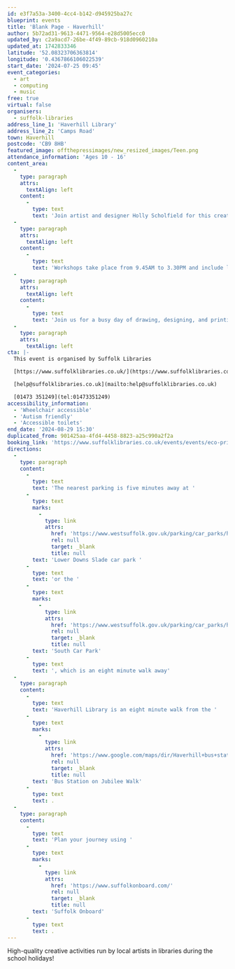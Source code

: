 ```yaml
---
id: e3f7a53a-3400-4cc4-b142-d945925ba27c
blueprint: events
title: 'Blank Page - Haverhill'
author: 5b72ad31-9613-4471-9564-e28d5005ecc0
updated_by: c2a9acd7-26be-4f49-89cb-918d0960210a
updated_at: 1742833346
latitude: '52.08323706363814'
longitude: '0.4367866106022539'
start_date: '2024-07-25 09:45'
event_categories:
  - art
  - computing
  - music
free: true
virtual: false
organisers:
  - suffolk-libraries
address_line_1: 'Haverhill Library'
address_line_2: 'Camps Road'
town: Haverhill
postcode: 'CB9 8HB'
featured_image: offthepressimages/new_resized_images/Teen.png
attendance_information: 'Ages 10 - 16'
content_area:
  -
    type: paragraph
    attrs:
      textAlign: left
    content:
      -
        type: text
        text: 'Join artist and designer Holly Scholfield for this creative workshop for 10-16 year olds at Haverhill Library. Design and make your own beautiful dry point etching using environmentally friendly materials. This workshop is part of The Blank Page Project.  '
  -
    type: paragraph
    attrs:
      textAlign: left
    content:
      -
        type: text
        text: 'Workshops take place from 9.45AM to 3.30PM and include lunch, drinks and snacks!  '
  -
    type: paragraph
    attrs:
      textAlign: left
    content:
      -
        type: text
        text: 'Join us for a busy day of drawing, designing, and printing! Using recycled Tetrapak, we will explore the traditional printing technique of dry point. You will be guided through the whole process from start to finish, using etching tools, inks and a printing press. Participants will get to go home with their own unique prints.'
  -
    type: paragraph
    attrs:
      textAlign: left
cta: |-
  This event is organised by Suffolk Libraries

  [https://www.suffolklibraries.co.uk/](https://www.suffolklibraries.co.uk/) 

  [help@suffolklibraries.co.uk](mailto:help@suffolklibraries.co.uk)

  [01473 351249](tel:01473351249)
accessibility_information:
  - 'Wheelchair accessible'
  - 'Autism friendly'
  - 'Accessible toilets'
end_date: '2024-08-29 15:30'
duplicated_from: 901425aa-4fd4-4458-8823-a25c990a2f2a
booking_link: 'https://www.suffolklibraries.co.uk/events/events/eco-printmaking-holly-scholfield-haverhill'
directions:
  -
    type: paragraph
    content:
      -
        type: text
        text: 'The nearest parking is five minutes away at '
      -
        type: text
        marks:
          -
            type: link
            attrs:
              href: 'https://www.westsuffolk.gov.uk/parking/car_parks/haverhill-car-parks.cfm'
              rel: null
              target: _blank
              title: null
        text: 'Lower Downs Slade car park '
      -
        type: text
        text: 'or the '
      -
        type: text
        marks:
          -
            type: link
            attrs:
              href: 'https://www.westsuffolk.gov.uk/parking/car_parks/haverhill-car-parks.cfm'
              rel: null
              target: _blank
              title: null
        text: 'South Car Park'
      -
        type: text
        text: ', which is an eight minute walk away'
  -
    type: paragraph
    content:
      -
        type: text
        text: 'Haverhill Library is an eight minute walk from the '
      -
        type: text
        marks:
          -
            type: link
            attrs:
              href: 'https://www.google.com/maps/dir/Haverhill+bus+station,+Haverhill+CB9+8DA/Haverhill+Library,+Camps+Rd,+Haverhill+CB9+8HB/@52.0830571,0.4363535,17z/data=!3m1!4b1!4m14!4m13!1m5!1m1!1s0x47d85ef311e5a4df:0x55b20007047ef32f!2m2!1d0.4410122!2d52.0821715!1m5!1m1!1s0x47d85ef4c0efb4ed:0x91671c082161bc85!2m2!1d0.4368685!2d52.0829965!3e2?entry=ttu'
              rel: null
              target: _blank
              title: null
        text: 'Bus Station on Jubilee Walk'
      -
        type: text
        text: .
  -
    type: paragraph
    content:
      -
        type: text
        text: 'Plan your journey using '
      -
        type: text
        marks:
          -
            type: link
            attrs:
              href: 'https://www.suffolkonboard.com/'
              rel: null
              target: _blank
              title: null
        text: 'Suffolk Onboard'
      -
        type: text
        text: .
---
```

High-quality creative activities run by local artists in libraries during the school holidays!